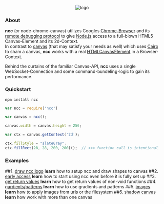 <!-- ![logo](https://raw.githubusercontent.com/indus/ncc/master/footage/logo.png) -->

<p align="center">
  <img src="https://raw.githubusercontent.com/indus/ncc/master/footage/logo.png" alt="logo"/>
</p>

### About
**ncc** (or node-chrome-canvas) utilizes Googles [Chrome-Browser](https://www.google.com/chrome/browser/) and its [remote debugging protocol](https://developers.google.com/chrome-developer-tools/docs/debugger-protocol) to give [Node.js](http://nodejs.org/) access to a full-blown HTML5 Canvas-Element and its 2d-Context.
<br>In contrast to [canvas](https://www.npmjs.org/package/canvas) (that may satisfy your needs as well) which uses [Cairo](http://cairographics.org/) to sham a canvas, **ncc** works with a real [HTMLCanvasElement](https://developer.mozilla.org/en-US/docs/Web/API/HTMLCanvasElement) in a Browser-Context.

Behind the curtains of the familiar Canvas-API, **ncc** uses a single WebSocket-Connection and some command-bundeling-logic to gain its performance.

### Quickstart
```
npm install ncc
```
```javascript
var ncc = require('ncc')

var canvas = ncc();

canvas.width = canvas.height = 256;

var ctx = canvas.getContext('2d');

ctx.fillStyle = "slateGray";
ctx.fillRect(28, 28, 200, 200)();  // <<< function call is intentional!
```
### Examples
##1. [draw ncc logo](https://github.com/indus/ncc/blob/master/examples/1_draw_ncc_logo.js)
**learn** how to setup ncc and draw shapes to canvas
##2. [early access](https://github.com/indus/ncc/blob/master/examples/2_early_access.js)
**learn** how to start using ncc even before it is fully set up
##3. [get return values](https://github.com/indus/ncc/blob/master/examples/3_get_return_values.js)
**learn** how to get return values of non-void functions 
##4. [gardients/patterns](https://github.com/indus/ncc/blob/master/examples/4_gradients_and_patterns.js)
**learn** how to use gradients and patterns
##5. [images](https://github.com/indus/ncc/blob/master/examples/5_images.js)
**learn** how to apply images from urls or the filesystem
##6. [shadow canvas](https://github.com/indus/ncc/blob/master/examples/6_shadow_canvas.js)
**learn** how work with more than one canvas
